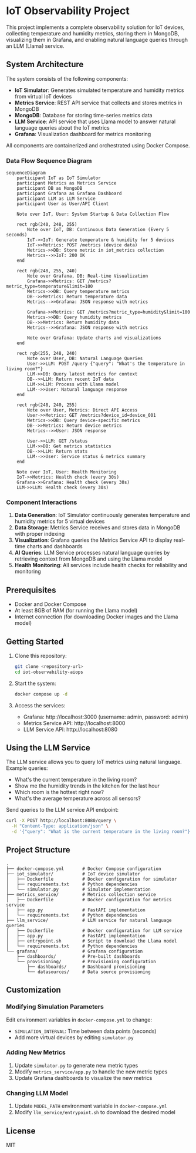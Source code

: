 # IoT Observability Project

This project implements a complete observability solution for IoT devices, collecting temperature and humidity metrics, storing them in MongoDB, visualizing them in Grafana, and enabling natural language queries through an LLM (Llama) service.

## System Architecture

The system consists of the following components:

- **IoT Simulator**: Generates simulated temperature and humidity metrics from virtual IoT devices
- **Metrics Service**: REST API service that collects and stores metrics in MongoDB
- **MongoDB**: Database for storing time-series metrics data
- **LLM Service**: API service that uses Llama model to answer natural language queries about the IoT metrics
- **Grafana**: Visualization dashboard for metrics monitoring

All components are containerized and orchestrated using Docker Compose.

### Data Flow Sequence Diagram

```mermaid
sequenceDiagram
    participant IoT as IoT Simulator
    participant Metrics as Metrics Service
    participant DB as MongoDB
    participant Grafana as Grafana Dashboard
    participant LLM as LLM Service
    participant User as User/API Client

    Note over IoT, User: System Startup & Data Collection Flow
    
    rect rgb(240, 248, 255)
        Note over IoT, DB: Continuous Data Generation (Every 5 seconds)
        IoT->>IoT: Generate temperature & humidity for 5 devices
        IoT->>Metrics: POST /metrics (device data)
        Metrics->>DB: Store metric in iot_metrics collection
        Metrics-->>IoT: 200 OK
    end

    rect rgb(248, 255, 240)
        Note over Grafana, DB: Real-time Visualization
        Grafana->>Metrics: GET /metrics?metric_type=temperature&limit=100
        Metrics->>DB: Query temperature metrics
        DB-->>Metrics: Return temperature data
        Metrics-->>Grafana: JSON response with metrics
        
        Grafana->>Metrics: GET /metrics?metric_type=humidity&limit=100
        Metrics->>DB: Query humidity metrics
        DB-->>Metrics: Return humidity data
        Metrics-->>Grafana: JSON response with metrics
        
        Note over Grafana: Update charts and visualizations
    end

    rect rgb(255, 248, 240)
        Note over User, DB: Natural Language Queries
        User->>LLM: POST /query {"query": "What's the temperature in living room?"}
        LLM->>DB: Query latest metrics for context
        DB-->>LLM: Return recent IoT data
        LLM->>LLM: Process with Llama model
        LLM-->>User: Natural language response
    end

    rect rgb(248, 240, 255)
        Note over User, Metrics: Direct API Access
        User->>Metrics: GET /metrics?device_id=device_001
        Metrics->>DB: Query device-specific metrics
        DB-->>Metrics: Return device metrics
        Metrics-->>User: JSON response
        
        User->>LLM: GET /status
        LLM->>DB: Get metrics statistics
        DB-->>LLM: Return stats
        LLM-->>User: Service status & metrics summary
    end

    Note over IoT, User: Health Monitoring
    IoT->>Metrics: Health check (every 30s)
    Grafana->>Grafana: Health check (every 30s)
    LLM->>LLM: Health check (every 30s)
```

### Component Interactions

1. **Data Generation**: IoT Simulator continuously generates temperature and humidity metrics for 5 virtual devices
2. **Data Storage**: Metrics Service receives and stores data in MongoDB with proper indexing
3. **Visualization**: Grafana queries the Metrics Service API to display real-time charts and dashboards
4. **AI Queries**: LLM Service processes natural language queries by retrieving context from MongoDB and using the Llama model
5. **Health Monitoring**: All services include health checks for reliability and monitoring

## Prerequisites

- Docker and Docker Compose
- At least 8GB of RAM (for running the Llama model)
- Internet connection (for downloading Docker images and the Llama model)

## Getting Started

1. Clone this repository:
   ```bash
   git clone <repository-url>
   cd iot-observability-aiops
   ```

2. Start the system:
   ```bash
   docker compose up -d
   ```

3. Access the services:
   - Grafana: http://localhost:3000 (username: admin, password: admin)
   - Metrics Service API: http://localhost:8000
   - LLM Service API: http://localhost:8080

## Using the LLM Service

The LLM service allows you to query IoT metrics using natural language. Example queries:

- What's the current temperature in the living room?
- Show me the humidity trends in the kitchen for the last hour
- Which room is the hottest right now?
- What's the average temperature across all sensors?

Send queries to the LLM service API endpoint:

```bash
curl -X POST http://localhost:8080/query \
  -H "Content-Type: application/json" \
  -d '{"query": "What is the current temperature in the living room?"}'
```

## Project Structure

```
.
├── docker-compose.yml       # Docker Compose configuration
├── iot_simulator/           # IoT device simulator
│   ├── Dockerfile           # Docker configuration for simulator
│   ├── requirements.txt     # Python dependencies
│   └── simulator.py         # Simulator implementation
├── metrics_service/         # Metrics collection service
│   ├── Dockerfile           # Docker configuration for metrics service
│   ├── app.py               # FastAPI implementation
│   └── requirements.txt     # Python dependencies
├── llm_service/             # LLM service for natural language queries
│   ├── Dockerfile           # Docker configuration for LLM service
│   ├── app.py               # FastAPI implementation
│   ├── entrypoint.sh        # Script to download the Llama model
│   └── requirements.txt     # Python dependencies
└── grafana/                 # Grafana configuration
    ├── dashboards/          # Pre-built dashboards
    └── provisioning/        # Provisioning configuration
        ├── dashboards/      # Dashboard provisioning
        └── datasources/     # Data source provisioning
```

## Customization

### Modifying Simulation Parameters

Edit environment variables in `docker-compose.yml` to change:
- `SIMULATION_INTERVAL`: Time between data points (seconds)
- Add more virtual devices by editing `simulator.py`

### Adding New Metrics

1. Update `simulator.py` to generate new metric types
2. Modify `metrics_service/app.py` to handle the new metric types
3. Update Grafana dashboards to visualize the new metrics

### Changing LLM Model

1. Update `MODEL_PATH` environment variable in `docker-compose.yml`
2. Modify `llm_service/entrypoint.sh` to download the desired model

## License

MIT
